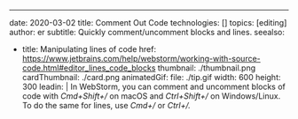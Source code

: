 ---
date: 2020-03-02
title: Comment Out Code
technologies: []
topics: [editing]
author: er
subtitle: Quickly comment/uncomment blocks and lines.
seealso:
- title: Manipulating lines of code
  href: https://www.jetbrains.com/help/webstorm/working-with-source-code.html#editor_lines_code_blocks
thumbnail: ./thumbnail.png
cardThumbnail: ./card.png
animatedGif:
  file: ./tip.gif
  width: 600
  height: 300
leadin: |
  In WebStorm, you can comment and uncomment blocks of code with *Cmd+Shift+/* 
  on macOS and *Ctrl+Shift+/* on Windows/Linux. To do the same for lines, 
  use *Cmd+/* or *Ctrl+/.*

